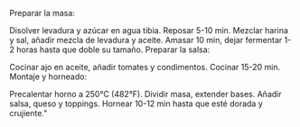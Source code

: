 Preparar la masa:

Disolver levadura y azúcar en agua tibia. Reposar 5-10 min.
Mezclar harina y sal, añadir mezcla de levadura y aceite.
Amasar 10 min, dejar fermentar 1-2 horas hasta que doble su tamaño.
Preparar la salsa:

Cocinar ajo en aceite, añadir tomates y condimentos. Cocinar 15-20 min.
Montaje y horneado:

Precalentar horno a 250°C (482°F).
Dividir masa, extender bases. Añadir salsa, queso y toppings.
Hornear 10-12 min hasta que esté dorada y crujiente."
